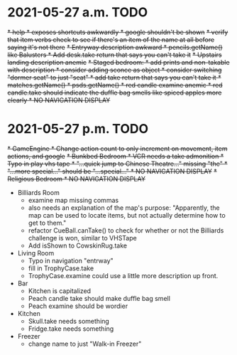 # 2021-05-27 a.m. TODO
~~* help 
	* exposes shortcuts awkwardly
	* google shouldn't be shown~~
~~* verify that item verbs  check to see if there's an item of the name at all before saying it's not there~~
~~* Entryway description awkward
	* pencils.getName() like Balusters
	* Add desk.take return that says you can't take it~~
~~* Upstairs landing description anemic~~
~~* Staged bedroom: 
	* add prints and non-takable with description
	* consider adding sconce as object
	* consider switching "dormer seat" to just "seat"
		* add take return that says you can't take it
	* matches.getName()
	* psds.getName()
	* red candle examine anemic
	* red candle.take should indicate the duffle bag smells like spiced apples more clearly
	* NO NAVIGATION DISPLAY~~
	
# 2021-05-27 p.m. TODO
~~* GameEngine
	* Change action count to only increment on movement, item actions, and google~~
~~* Bunkbed Bedroom
	* VCR needs a take admonition
	* Typo in play vhs tape
		* "...quick jump to Chinese Theatre..." missing "the"
		* "...more special..." should be "...special..."
	* NO NAVIGATION DISPLAY~~
~~* Religious Bedroom
	* NO NAVIGATION DISPLAY~~
* Billiards Room
	* examine map missing commas
	* also needs an explanation of the map's purpose: "Apparently, the map can be used to locate items, but not actually determine how to get to them."
	* refactor CueBall.canTake() to check for whether or not the Billiards challenge is won, similar to VHSTape
	* Add isShown to CowskinRug.take
* Living Room
	* Typo in navigation "entrway"
	* fill in TrophyCase.take
	* TrophyCase.examine could use a little more description up front.
* Bar
	* Kitchen is capitalized
	* Peach candle take should make duffle bag smell
	* Peach examine should be wordier
* Kitchen
	* Skull.take needs something
	* Fridge.take needs something
* Freezer
	* change name to just "Walk-in Freezer"